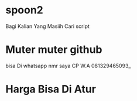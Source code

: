 # spoon2
Bagi Kalian Yang Masiih Cari script 
# Muter muter github
bisa Di whatsapp nmr saya CP W.A 081329465093_
# Harga Bisa Di Atur



